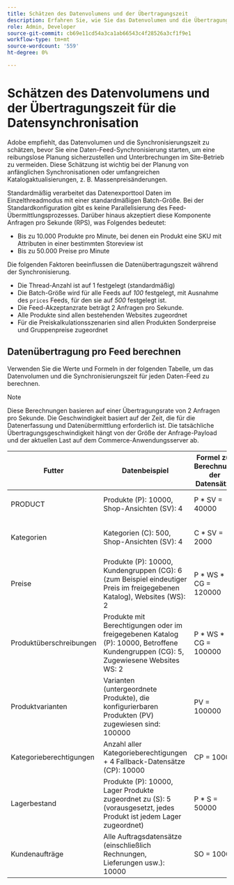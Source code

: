 ```yaml
---
title: Schätzen des Datenvolumens und der Übertragungszeit
description: Erfahren Sie, wie Sie das Datenvolumen und die Übertragungszeit schätzen, die für das  [!DNL data export] -Tool zum Synchronisieren von Feed-Daten zwischen Adobe Commerce und Connected Services erforderlich sind.
role: Admin, Developer
source-git-commit: cb69e11cd54a3ca1ab66543c4f28526a3cf1f9e1
workflow-type: tm+mt
source-wordcount: '559'
ht-degree: 0%

---
```


# Schätzen des Datenvolumens und der Übertragungszeit für die Datensynchronisation

Adobe empfiehlt, das Datenvolumen und die Synchronisierungszeit zu schätzen, bevor Sie eine Daten-Feed-Synchronisierung starten, um eine reibungslose Planung sicherzustellen und Unterbrechungen im Site-Betrieb zu vermeiden. Diese Schätzung ist wichtig bei der Planung von anfänglichen Synchronisationen oder umfangreichen Katalogaktualisierungen, z. B. Massenpreisänderungen.

Standardmäßig verarbeitet das Datenexporttool Daten im Einzelthreadmodus mit einer standardmäßigen Batch-Größe. Bei der Standardkonfiguration gibt es keine Parallelisierung des Feed-Übermittlungsprozesses. Darüber hinaus akzeptiert diese Komponente Anfragen pro Sekunde (RPS), was Folgendes bedeutet:

- Bis zu 10.000 Produkte pro Minute, bei denen ein Produkt eine SKU mit Attributen in einer bestimmten Storeview ist
- Bis zu 50.000 Preise pro Minute

Die folgenden Faktoren beeinflussen die Datenübertragungszeit während der Synchronisierung.

- Die Thread-Anzahl ist auf 1 festgelegt (standardmäßig)
- Die Batch-Größe wird für alle Feeds auf _100_ festgelegt, mit Ausnahme des `prices` Feeds, für den sie auf _500_ festgelegt ist.
- Die Feed-Akzeptanzrate beträgt 2 Anfragen pro Sekunde.
- Alle Produkte sind allen bestehenden Websites zugeordnet
- Für die Preiskalkulationsszenarien sind allen Produkten Sonderpreise und Gruppenpreise zugeordnet


## Datenübertragung pro Feed berechnen

Verwenden Sie die Werte und Formeln in der folgenden Tabelle, um das Datenvolumen und die Synchronisierungszeit für jeden Daten-Feed zu berechnen.

>[!NOTE]
>
>Diese Berechnungen basieren auf einer Übertragungsrate von 2 Anfragen pro Sekunde. Die Geschwindigkeit basiert auf der Zeit, die für die Datenerfassung und Datenübermittlung erforderlich ist. Die tatsächliche Übertragungsgeschwindigkeit hängt von der Größe der Anfrage-Payload und der aktuellen Last auf dem Commerce-Anwendungsserver ab.

| Futter | Datenbeispiel | Formel zur Berechnung der Datensätze | Vorhergesagte Anfragenanzahl | Prognostizierte Resynchronisationszeit |
| --- | --- | --- | --- | --- |
| PRODUCT | Produkte (P): 10000, Shop-Ansichten (SV): 4 | P * SV = 40000 | 40000/Batch-Größe (100) = 400 Anfragen | (400 Anfragen * 0,5 Sekunden pro Anfrage) / 60 = 3,3 Minuten |
| Kategorien | Kategorien (C): 500, Shop-Ansichten (SV): 4 | C * SV = 2000 | 2000 / Batch-Größe (100) = 20 Anfragen | (20 Anfragen * 0,5 Sekunden pro Anfrage) / 60 = 0,1 Minuten (4 Sekunden) |
| Preise | Produkte (P): 10000, Kundengruppen (CG): 6 (zum Beispiel eindeutiger Preis im freigegebenen Katalog), Websites (WS): 2 | P \* WS * CG = 120000 | 120000/Batch-Größe (500) = 240 Anfragen | (240 Anfragen * 0,5 Sekunden pro Anfrage) / 60 = 2 Minuten |
| Produktüberschreibungen | Produkte mit Berechtigungen oder im freigegebenen Katalog (P): 10000, Betroffene Kundengruppen (CG): 5, Zugewiesene Websites WS: 2 | P \* WS * CG = 100000 | 100000 / Batch-Größe (100) = 1000 Anfragen | (1000 Anfragen * 0,5 Sekunden pro Anfrage) / 60 = 8,3 Minuten |
| Produktvarianten | Varianten (untergeordnete Produkte), die konfigurierbaren Produkten (PV) zugewiesen sind: 100000 | PV = 100000 | 100000 / Batch-Größe (100) = 1000 Anfragen | (1000 Anfragen * 0,5 Sekunden pro Anfrage) / 60 = 8,3 Minuten |
| Kategorieberechtigungen | Anzahl aller Kategorieberechtigungen + 4 Fallback-Datensätze (CP): 10000 | CP = 10000 | 10000/Batch-Größe (100) = 100 Anfragen | (100 Anfragen * 0,5 Sekunden pro Anfrage) / 60 = 0,8 Minuten (50 Sekunden) |
| Lagerbestand | Produkte (P): 10000, Lager Produkte zugeordnet zu (S): 5 (vorausgesetzt, jedes Produkt ist jedem Lager zugeordnet) | P * S = 50000 | 50000/Batch-Größe (100) = 500 Anfragen | (500 Anfragen * 0,5 Sekunden pro Anfrage) / 60 = 4,2 Minuten |
| Kundenaufträge | Alle Auftragsdatensätze (einschließlich Rechnungen, Lieferungen usw.): 10000 | SO = 10000 | 10000/Batch-Größe (100) = 100 Anfragen | (100 Anfragen * 0,5 Sekunden pro Anfrage) / 60 = 0,8 Minuten (50 Sekunden) |
